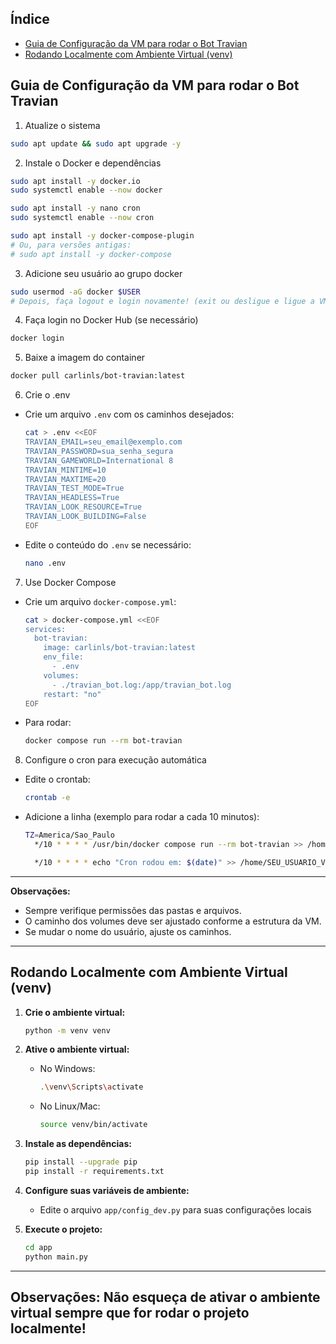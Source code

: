 ## Índice

- [Guia de Configuração da VM para rodar o Bot Travian](#rodando-numa-vps-ou-vm)
- [Rodando Localmente com Ambiente Virtual (venv)](#rodando-localmente-com-ambiente-virtual-venv)


## Guia de Configuração da VM para rodar o Bot Travian

1. Atualize o sistema
```sh
sudo apt update && sudo apt upgrade -y
```

2. Instale o Docker e dependências
```sh
sudo apt install -y docker.io
sudo systemctl enable --now docker

sudo apt install -y nano cron
sudo systemctl enable --now cron

sudo apt install -y docker-compose-plugin
# Ou, para versões antigas:
# sudo apt install -y docker-compose
```

3. Adicione seu usuário ao grupo docker
```sh
sudo usermod -aG docker $USER
# Depois, faça logout e login novamente! (exit ou desligue e ligue a VM)
```

4. Faça login no Docker Hub (se necessário)
```sh
docker login
```

5. Baixe a imagem do container
```sh
docker pull carlinls/bot-travian:latest
```

6. Crie o .env
- Crie um arquivo `.env` com os caminhos desejados:
  ```sh
  cat > .env <<EOF
  TRAVIAN_EMAIL=seu_email@exemplo.com
  TRAVIAN_PASSWORD=sua_senha_segura
  TRAVIAN_GAMEWORLD=International 8
  TRAVIAN_MINTIME=10
  TRAVIAN_MAXTIME=20
  TRAVIAN_TEST_MODE=True
  TRAVIAN_HEADLESS=True
  TRAVIAN_LOOK_RESOURCE=True
  TRAVIAN_LOOK_BUILDING=False
  EOF
  ```
- Edite o conteúdo do `.env` se necessário:
  ```sh
  nano .env
  ```

7. Use Docker Compose
- Crie um arquivo `docker-compose.yml`:
  ```sh
  cat > docker-compose.yml <<EOF
  services:
    bot-travian:
      image: carlinls/bot-travian:latest
      env_file:
        - .env
      volumes:
        - ./travian_bot.log:/app/travian_bot.log
      restart: "no"
  EOF
  ```
- Para rodar:
  ```sh
  docker compose run --rm bot-travian
  ```

8. Configure o cron para execução automática
- Edite o crontab:
  ```sh
  crontab -e
  ```
- Adicione a linha (exemplo para rodar a cada 10 minutos):
  ```sh
  TZ=America/Sao_Paulo
    */10 * * * * /usr/bin/docker compose run --rm bot-travian >> /home/SEU_USUARIO_VM/app.log 2>&1
  
    */10 * * * * echo "Cron rodou em: $(date)" >> /home/SEU_USUARIO_VM/cron_teste.log
  ```

---
**Observações:**
- Sempre verifique permissões das pastas e arquivos.
- O caminho dos volumes deve ser ajustado conforme a estrutura da VM.
- Se mudar o nome do usuário, ajuste os caminhos.

---



## Rodando Localmente com Ambiente Virtual (venv)

1. **Crie o ambiente virtual:**
   ```sh
   python -m venv venv
   ```

2. **Ative o ambiente virtual:**
   - No Windows:
     ```sh
     .\venv\Scripts\activate
     ```
   - No Linux/Mac:
     ```sh
     source venv/bin/activate
     ```

3. **Instale as dependências:**
   ```sh
   pip install --upgrade pip
   pip install -r requirements.txt
   ```

4. **Configure suas variáveis de ambiente:**
   - Edite o arquivo `app/config_dev.py` para suas configurações locais

5. **Execute o projeto:**
   ```sh
   cd app
   python main.py
   ```
---
**Observações:**
Não esqueça de ativar o ambiente virtual sempre que for rodar o projeto localmente!
---

